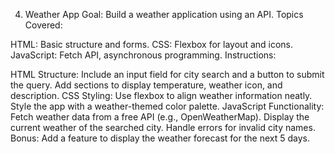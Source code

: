 4. Weather App
Goal: Build a weather application using an API.
Topics Covered:

HTML: Basic structure and forms.
CSS: Flexbox for layout and icons.
JavaScript: Fetch API, asynchronous programming.
Instructions:

HTML Structure:
Include an input field for city search and a button to submit the query.
Add sections to display temperature, weather icon, and description.
CSS Styling:
Use flexbox to align weather information neatly.
Style the app with a weather-themed color palette.
JavaScript Functionality:
Fetch weather data from a free API (e.g., OpenWeatherMap).
Display the current weather of the searched city.
Handle errors for invalid city names.
Bonus:
Add a feature to display the weather forecast for the next 5 days.